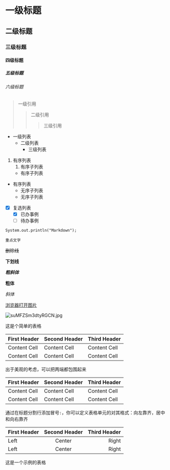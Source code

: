 # 一级标题
## 二级标题
### 三级标题
#### 四级标题
##### 五级标题
###### 六级标题

> 一级引用
> > 二级引用
> > > 三级引用

* 一级列表
    * 二级列表
        * 三级列表

1. 有序列表
    1. 有序子列表
    * 有序子列表

* 有序列表
    * 无序子列表
    * 无序子列表

- [x] 复选列表
    - [x] 已办事例
    - [ ] 待办事例

```
System.out.println("Markdown");
```

`重点文字`

~~删除线~~

__下划线__

***粗斜体***

**粗体**

*斜体*

[浏览器打开图片](https://i.loli.net/2019/08/12/suMFZSm3dtyRGCN.jpg)

![suMFZSm3dtyRGCN.jpg](https://i.loli.net/2019/08/12/suMFZSm3dtyRGCN.jpg)

这是个简单的表格

First Header | Second Header | Third Header
------------ | ------------- | ------------
Content Cell | Content Cell | Content Cell
Content Cell | Content Cell | Content Cell

出于美观的考虑，可以把两端都包围起来

| First Header | Second Header | Third Header |
| ------------ | ------------- | ------------ |
| Content Cell | Content Cell | Content Cell |
| Content Cell | Content Cell | Content Cell |

通过在标题分割行添加冒号`:`，你可以定义表格单元的对其格式：向左靠齐，居中和向右靠齐

| First Header | Second Header | Third Header |
| :----------- | :-----------: | -----------: |
| Left | Center | Right |
| Left | Center | Right |

这是一个示例的表格